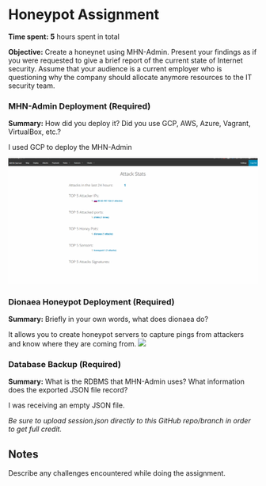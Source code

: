 # Honeypot Assignment

**Time spent:** **5** hours spent in total

**Objective:** Create a honeynet using MHN-Admin. Present your findings as if you were requested to give a brief report of the current state of Internet security. Assume that your audience is a current employer who is questioning why the company should allocate anymore resources to the IT security team.

### MHN-Admin Deployment (Required)

**Summary:** How did you deploy it? Did you use GCP, AWS, Azure, Vagrant, VirtualBox, etc.?

I used GCP to deploy the MHN-Admin

<img src="admin.gif">

### Dionaea Honeypot Deployment (Required)

**Summary:** Briefly in your own words, what does dionaea do?

It allows you to create honeypot servers to capture pings from attackers and know where they are coming from.
<img src="honeypot.gif">

### Database Backup (Required) 

**Summary:** What is the RDBMS that MHN-Admin uses? What information does the exported JSON file record?

I was receiving an empty JSON file.

*Be sure to upload session.json directly to this GitHub repo/branch in order to get full credit.*





## Notes

Describe any challenges encountered while doing the assignment.
